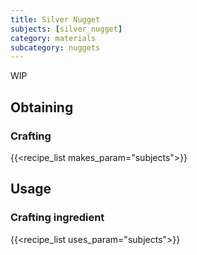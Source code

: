 ```yaml
---
title: Silver Nugget
subjects: [silver_nugget]
category: materials
subcategory: nuggets
---
```


WIP

Obtaining
---------

### Crafting
{{<recipe_list makes_param="subjects">}}


Usage
-----

### Crafting ingredient
{{<recipe_list uses_param="subjects">}}

